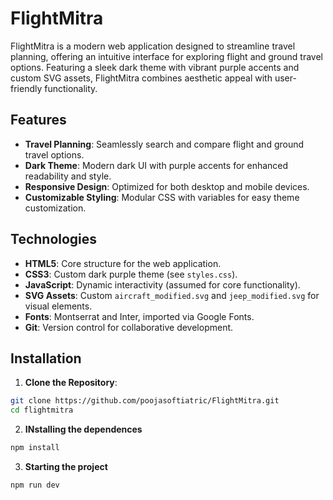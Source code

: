 # FlightMitra

FlightMitra is a modern web application designed to streamline travel planning, offering an intuitive interface for exploring flight and ground travel options. Featuring a sleek dark theme with vibrant purple accents and custom SVG assets, FlightMitra combines aesthetic appeal with user-friendly functionality.


## Features

- **Travel Planning**: Seamlessly search and compare flight and ground travel options.
- **Dark Theme**: Modern dark UI with purple accents for enhanced readability and style.
- **Responsive Design**: Optimized for both desktop and mobile devices.
- **Customizable Styling**: Modular CSS with variables for easy theme customization.

## Technologies

- **HTML5**: Core structure for the web application.
- **CSS3**: Custom dark purple theme (see `styles.css`).
- **JavaScript**: Dynamic interactivity (assumed for core functionality).
- **SVG Assets**: Custom `aircraft_modified.svg` and `jeep_modified.svg` for visual elements.
- **Fonts**: Montserrat and Inter, imported via Google Fonts.
- **Git**: Version control for collaborative development.

## Installation

1. **Clone the Repository**:
```bash
git clone https://github.com/poojasoftiatric/FlightMitra.git
cd flightmitra
```

2. **INstalling the dependences**
```bash
npm install
```

3. **Starting the project**
```bash
npm run dev
```